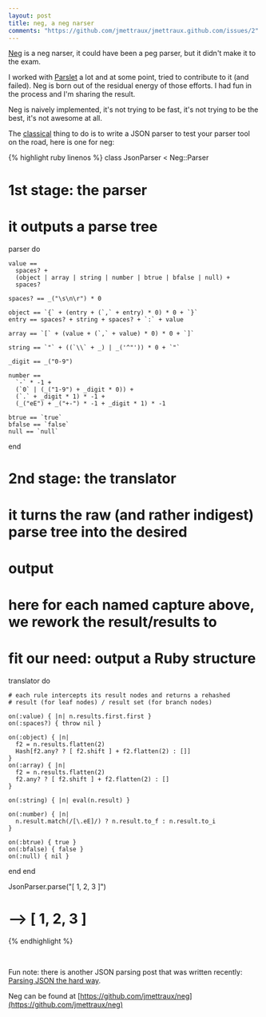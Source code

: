 ```yaml
---
layout: post
title: neg, a neg narser
comments: "https://github.com/jmettraux/jmettraux.github.com/issues/2"
---
```


[Neg](https://github.com/jmettraux/neg) is a neg narser, it could have been a peg parser, but it didn't make it to the exam.

I worked with [Parslet](http://kschiess.github.com/parslet/) a lot and at some point, tried to contribute to it (and failed). Neg is born out of the residual energy of those efforts. I had fun in the process and I'm sharing the result.

Neg is naively implemented, it's not trying to be fast, it's not trying to be the best, it's not awesome at all.

The [classical](]http://jmettraux.github.com/2011-05-11-parslet-and-json.html) thing to do is to write a JSON parser to test your parser tool on the road, here is one for neg:

{% highlight ruby linenos %}
class JsonParser < Neg::Parser

  # 1st stage: the parser
  #
  # it outputs a parse tree

  parser do

    value ==
      spaces? +
      (object | array | string | number | btrue | bfalse | null) +
      spaces?

    spaces? == _("\s\n\r") * 0

    object == `{` + (entry + (`,` + entry) * 0) * 0 + `}`
    entry == spaces? + string + spaces? + `:` + value

    array == `[` + (value + (`,` + value) * 0) * 0 + `]`

    string == `"` + ((`\\` + _) | _('^"')) * 0 + `"`

    _digit == _("0-9")

    number ==
      `-` * -1 +
      (`0` | (_("1-9") + _digit * 0)) +
      (`.` + _digit * 1) * -1 +
      (_("eE") + _("+-") * -1 + _digit * 1) * -1

    btrue == `true`
    bfalse == `false`
    null == `null`
  end

  # 2nd stage: the translator
  #
  # it turns the raw (and rather indigest) parse tree into the desired
  # output
  #
  # here for each named capture above, we rework the result/results to
  # fit our need: output a Ruby structure

  translator do

    # each rule intercepts its result nodes and returns a rehashed
    # result (for leaf nodes) / result set (for branch nodes)

    on(:value) { |n| n.results.first.first }
    on(:spaces?) { throw nil }

    on(:object) { |n|
      f2 = n.results.flatten(2)
      Hash[f2.any? ? [ f2.shift ] + f2.flatten(2) : []]
    }
    on(:array) { |n|
      f2 = n.results.flatten(2)
      f2.any? ? [ f2.shift ] + f2.flatten(2) : []
    }

    on(:string) { |n| eval(n.result) }

    on(:number) { |n|
      n.result.match(/[\.eE]/) ? n.result.to_f : n.result.to_i
    }

    on(:btrue) { true }
    on(:bfalse) { false }
    on(:null) { nil }
  end
end

JsonParser.parse("[ 1, 2, 3 ]")
  # --> [ 1, 2, 3 ]
{% endhighlight %}

&nbsp;

Fun note: there is another JSON parsing post that was written recently: [Parsing JSON the hard way](https://practicingruby.com/articles/shared/zzdrpyxcqtan).

Neg can be found at [https://github.com/jmettraux/neg](https://github.com/jmettraux/neg)

